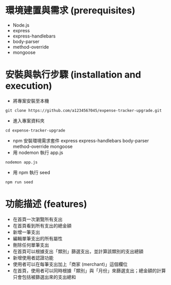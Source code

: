 # 環境建置與需求 (prerequisites)
* Node.js
* express
* express-handlebars
* body-parser
* method-override
* mongoose

# 安裝與執行步驟 (installation and execution)

* 將專案安裝至本機
```
git clone https://github.com/a1234567045/expense-tracker-upgrade.git
```
* 進入專案資料夾
```
cd expense-tracker-upgrade
```
* npm 安裝環境需求套件
express
express-handlebars
body-parser
method-override
mongoose
* 用 nodemon 執行 app.js
```
nodemon app.js
```
* 用 npm 執行 seed
```
npm run seed
```
# 功能描述 (features)

* 在首頁一次瀏覽所有支出
* 在首頁看到所有支出的總金額
* 新增一筆支出
* 編輯單筆支出的所有屬性
* 刪除任何單筆支出
* 在首頁可以根據支出「類別」篩選支出，並計算該類別的支出總額
* 新增使用者認證功能
* 使用者可以在每筆支出加上「商家 (merchant)」這個欄位
* 在首頁，使用者可以同時根據「類別」與「月份」來篩選支出；總金額的計算只會包括被篩選出來的支出總和